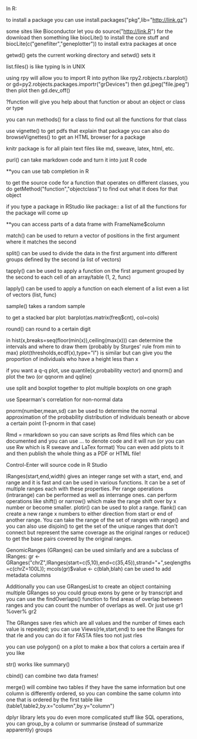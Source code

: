 In R:

to install a package you can use install.packages("pkg",lib="http://link.gz")

some sites like Bioconductor let you do source("http://link.R") for the download then something like biocLite() to install the core stuff and biocLite(c("genefilter","geneplotter")) to install extra packages at once

getwd() gets the current working directory and setwd() sets it

list.files() is like typing ls in UNIX

using rpy will allow you to import R into python like rpy2.robjects.r.barplot()
or gd=py2.robjects.packages.importr("grDevices") then gd.jpeg("file.jpeg") then plot then gd.dev_off()

?function will give you help about that function or about an object or class or type

you can run methods() for a class to find out all the functions for that class

use vignette() to get pdfs that explain that package you can also do browseVignettes() to get an HTML browser for a package

knitr package is for all plain text files like md, sweave, latex, html, etc.

purl() can take markdown code and turn it into just R code

**you can use tab completion in R

to get the source code for a function that operates on different classes, you do getMethod("function","objectclass") to find out what it does for that object

if you type a package in RStudio like package:: a list of all the functions for the package will come up

**you can access parts of a data frame with FrameName$column

match() can be used to return a vector of positions in the first argument where it matches the second

split() can be used to divide the data in the first argument into different groups defined by the second (a list of vectors)

tapply() can be used to apply a function on the first argument grouped by the second to each cell of an array/table (1, 2, func)

lapply() can be used to apply a function on each element of a list even a list of vectors (list, func)

sample() takes a random sample

to get a stacked bar plot: barplot(as.matrix(freq$cnt), col=cols)

round() can round to a certain digit

in hist(x,breaks=seq(floor(min(x)),ceiling(max(x))) can determine the intervals and where to draw them (probably by Sturges' rule from min to max)
plot(thresholds,ecdf(x),type="l") is similar but can give you the proportion of individuals who have a height less than x

if you want a q-q plot, use quantile(x,probability vector) and qnorm() and plot the two (or qqnorm and qqline)

use split and boxplot together to plot multiple boxplots on one graph

use Spearman's correlation for non-normal data

pnorm(number,mean,sd) can be used to determine the normal approximation of the probability distribution of individuals beneath or above a certain point (1-pnorm in that case)

Rmd = rmarkdown so you can save scripts as Rmd files which can be documented and you can use ... to denote code and it will run (or you can use Rw which is R sweave and LaTex format)  You can even add plots to it and then publish the whole thing as a PDF or HTML file!

Control-Enter will source code in R Studio

IRanges(start,end,width) gives an integer range set with a start, end, and range and it is fast and can be used in various functions.  It can be a set of multiple ranges each with these properties.  Per range operations (intrarange) can be performed as well as interrange ones. can perform operations like shift() or narrow() which make the range shift over by x number or become smaller.  plotir() can be used to plot a range.  flank() can create a new range x numbers to either direction from start or end of another range.  You can take the range of the set of ranges with range() and you can also use disjoin() to get the set of the unique ranges that don't connect but represent the same coverage as the original ranges or reduce() to get the base pairs covered by the original ranges.

GenomicRanges (GRanges) can be used similarly and are a subclass of IRanges: gr <- GRanges("chrZ",IRanges(start=c(5,10),end=c(35,45)),strand="+",seqlengths=c(chrZ=100L)); mcols(gr)$value <- c(blah,blah) can be used to add metadata columns

Additionally you can use GRangesList to create an object containing multiple GRanges so you could group exons by gene or by transcript and you can use the findOverlaps() function to find areas of overlap between ranges and you can count the number of overlaps as well.  Or just use gr1 %over% gr2

The GRanges save rles which are all values and the number of times each value is repeated; you can use Views(rle,start,end) to see the IRanges for that rle and you can do it for FASTA files too not just rles



you can use polygon() on a plot to make a box that colors a certain area if you like

str() works like summary()

cbind() can combine two data frames!

merge() will combine two tables if they have the same information but one column is differently ordered, so you can combine the same column into one that is ordered by the first table like (table1,table2,by.x="column",by.y="column")

dplyr library lets you do even more complicated stuff like SQL operations, you can group_by a column or summarise (instead of summarize apparently) groups

